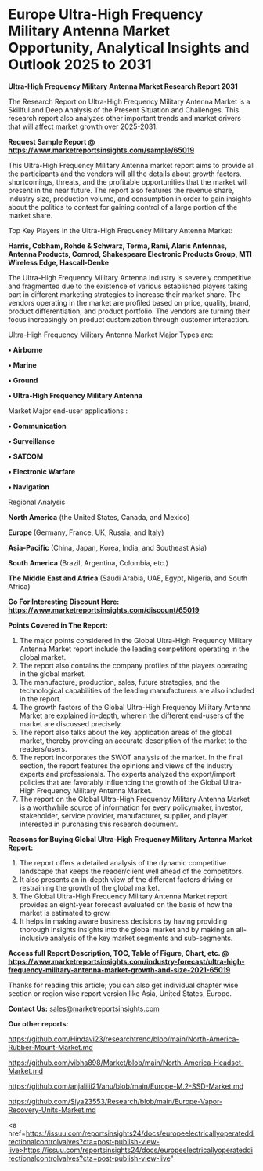 # Europe Ultra-High Frequency Military Antenna Market Opportunity, Analytical Insights and Outlook 2025 to 2031

<strong>Ultra-High Frequency Military Antenna Market Research Report 2031</strong>

The Research Report on Ultra-High Frequency Military Antenna Market is a Skillful and Deep Analysis of the Present Situation and Challenges. This research report also analyzes other important trends and market drivers that will affect market growth over 2025-2031.

<strong>Request Sample Report @ <a href=https://www.marketreportsinsights.com/sample/65019>https://www.marketreportsinsights.com/sample/65019</a></strong>

This Ultra-High Frequency Military Antenna market report aims to provide all the participants and the vendors will all the details about growth factors, shortcomings, threats, and the profitable opportunities that the market will present in the near future. The report also features the revenue share, industry size, production volume, and consumption in order to gain insights about the politics to contest for gaining control of a large portion of the market share.

Top Key Players in the Ultra-High Frequency Military Antenna Market:

<strong>Harris, Cobham, Rohde & Schwarz, Terma, Rami, Alaris Antennas, Antenna Products, Comrod, Shakespeare Electronic Products Group, MTI Wireless Edge, Hascall-Denke</strong>

The Ultra-High Frequency Military Antenna Industry is severely competitive and fragmented due to the existence of various established players taking part in different marketing strategies to increase their market share. The vendors operating in the market are profiled based on price, quality, brand, product differentiation, and product portfolio. The vendors are turning their focus increasingly on product customization through customer interaction.

Ultra-High Frequency Military Antenna Market Major Types are:

<strong>• Airborne

• Marine

• Ground

• Ultra-High Frequency Military Antenna</strong>

Market Major end-user applications :

<strong>• Communication

• Surveillance

• SATCOM

• Electronic Warfare

• Navigation</strong>

Regional Analysis

</u><strong><b>North America</b></strong> (the United States, Canada, and Mexico)

<strong><b>Europe </b></strong>(Germany, France, UK, Russia, and Italy)

<strong><b>Asia-Pacific</b></strong> (China, Japan, Korea, India, and Southeast Asia)

<strong><b>South America</b></strong> (Brazil, Argentina, Colombia, etc.)

<strong><b>The Middle East and Africa</b></strong> (Saudi Arabia, UAE, Egypt, Nigeria, and South Africa)

<strong>Go For Interesting Discount Here: <a href=https://www.marketreportsinsights.com/discount/65019>https://www.marketreportsinsights.com/discount/65019</a></strong>

<strong>Points Covered in The Report:</strong>
<ol>
  <li>The major points considered in the Global Ultra-High Frequency Military Antenna Market report include the leading competitors operating in the global market.</li>
  <li>The report also contains the company profiles of the players operating in the global market.</li>
  <li>The manufacture, production, sales, future strategies, and the technological capabilities of the leading manufacturers are also included in the report.</li>
  <li>The growth factors of the Global Ultra-High Frequency Military Antenna Market are explained in-depth, wherein the different end-users of the market are discussed precisely.</li>
  <li>The report also talks about the key application areas of the global market, thereby providing an accurate description of the market to the readers/users.</li>
  <li>The report incorporates the SWOT analysis of the market. In the final section, the report features the opinions and views of the industry experts and professionals. The experts analyzed the export/import policies that are favorably influencing the growth of the Global Ultra-High Frequency Military Antenna Market.</li>
  <li>The report on the Global Ultra-High Frequency Military Antenna Market is a worthwhile source of information for every policymaker, investor, stakeholder, service provider, manufacturer, supplier, and player interested in purchasing this research document.</li>
</ol>
<strong>Reasons for Buying Global Ultra-High Frequency Military Antenna Market Report:</strong>

<ol>
  <li>The report offers a detailed analysis of the dynamic competitive landscape that keeps the reader/client well ahead of the competitors.</li>
  <li>It also presents an in-depth view of the different factors driving or restraining the growth of the global market.</li>
  <li>The Global Ultra-High Frequency Military Antenna Market report provides an eight-year forecast evaluated on the basis of how the market is estimated to grow.</li>
  <li>It helps in making aware business decisions by having providing thorough insights insights into the global market and by making an all-inclusive analysis of the key market segments and sub-segments.</li>
</ol>
<strong>Access full Report Description, TOC, Table of Figure, Chart, etc. @ <a href=https://www.marketreportsinsights.com/industry-forecast/ultra-high-frequency-military-antenna-market-growth-and-size-2021-65019>https://www.marketreportsinsights.com/industry-forecast/ultra-high-frequency-military-antenna-market-growth-and-size-2021-65019</a></strong>


Thanks for reading this article; you can also get individual chapter wise section or region wise report version like Asia, United States, Europe.

<strong>Contact Us:</strong>
sales@marketreportsinsights.com

<strong>Our other reports:</strong>

<a href=https://github.com/Hindavi23/researchtrend/blob/main/North-America-Rubber-Mount-Market.md>https://github.com/Hindavi23/researchtrend/blob/main/North-America-Rubber-Mount-Market.md</a>

<a href=https://github.com/vibha898/Market/blob/main/North-America-Headset-Market.md>https://github.com/vibha898/Market/blob/main/North-America-Headset-Market.md</a>

<a href=https://github.com/anjaliiii21/anu/blob/main/Europe-M.2-SSD-Market.md>https://github.com/anjaliiii21/anu/blob/main/Europe-M.2-SSD-Market.md</a>

<a href=https://github.com/Siya23553/Research/blob/main/Europe-Vapor-Recovery-Units-Market.md>https://github.com/Siya23553/Research/blob/main/Europe-Vapor-Recovery-Units-Market.md</a>

<a href=https://issuu.com/reportsinsights24/docs/europeelectricallyoperateddirectionalcontrolvalves?cta=post-publish-view-live>https://issuu.com/reportsinsights24/docs/europeelectricallyoperateddirectionalcontrolvalves?cta=post-publish-view-live</a>"
